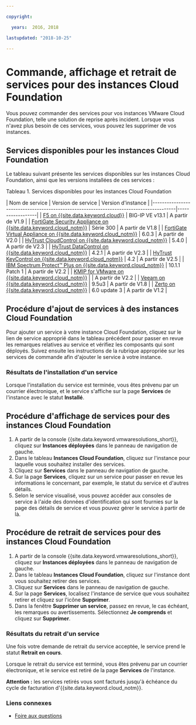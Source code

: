 ```yaml
---

copyright:

  years:  2016, 2018

lastupdated: "2018-10-25"

---
```


# Commande, affichage et retrait de services pour des instances Cloud Foundation

Vous pouvez commander des services pour vos instances VMware Cloud Foundation, telle une solution de reprise après incident. Lorsque vous n'avez plus besoin de ces services, vous pouvez les supprimer de vos instances.

## Services disponibles pour les instances Cloud Foundation

Le tableau suivant présente les services disponibles sur les instances Cloud Foundation, ainsi que les versions installées de ces services :

Tableau 1. Services disponibles pour les instances Cloud Foundation

| Nom de service | Version de service | Version d'instance |
|----------------------------------------------------------------------------------------|------------------|
| [F5 on {{site.data.keyword.cloud}}](../services/f5_considerations.html)                                 | BIG-IP VE v13.1 | A partir de V1.9 |
| [FortiGate Security Appliance on {{site.data.keyword.cloud_notm}}](../services/fsa_considerations.html)       | Série 300 | A partir de V1.8 |
| [FortiGate Virtual Appliance on {{site.data.keyword.cloud_notm}}](../services/fortinetvm_considerations.html) | 6.0.3 | A partir de V2.0 |
| [HyTrust CloudControl on {{site.data.keyword.cloud_notm}}](../services/htcc_considerations.html)              | 5.4.0 | A partir de V2.3 |
| [HyTrust DataControl on {{site.data.keyword.cloud_notm}}](../services/htdc_considerations.html)              | 4.2.1 | A partir de V2.3 |
| [HyTrust KeyControl on {{site.data.keyword.cloud_notm}}](../services/htkc_considerations.html)              | 4.2 | A partir de V2.5 |
| [IBM Spectrum Protect&trade; Plus on {{site.data.keyword.cloud_notm}}](../services/spp_considerations.html)  | 10.1.1 Patch 1 | A partir de V2.2 |
| [KMIP for VMware on {{site.data.keyword.cloud_notm}}](../services/kmip_considerations.html)                  |   | A partir de V2.2 |
| [Veeam on {{site.data.keyword.cloud_notm}}](../services/veeam_considerations.html)                          | 9.5u3 | A partir de V1.8 |
| [Zerto on {{site.data.keyword.cloud_notm}}](../services/addingzertodr.html)                                 | 6.0 update 3 | A partir de V1.2 |

## Procédure d'ajout de services à des instances Cloud Foundation

Pour ajouter un service à votre instance Cloud Foundation, cliquez sur le lien de service approprié dans le tableau précédent pour passer en revue les remarques relatives au service et vérifiez les composants qui sont déployés. Suivez ensuite les instructions de la rubrique appropriée sur les services de commande afin d'ajouter le service à votre instance.

### Résultats de l'installation d'un service

Lorsque l'installation du service est terminée, vous êtes prévenu par un courrier électronique, et le service s'affiche sur la page **Services** de l'instance avec le statut **Installé**.

## Procédure d'affichage de services pour des instances Cloud Foundation

1. A partir de la console {{site.data.keyword.vmwaresolutions_short}}, cliquez sur **Instances déployées** dans le panneau de navigation de gauche.
2. Dans le tableau **Instances Cloud Foundation**, cliquez sur l'instance pour laquelle vous souhaitez installer des services.
3. Cliquez sur **Services** dans le panneau de navigation de gauche.
4. Sur la page **Services**, cliquez sur un service pour passer en revue les informations le concernant, par exemple, le statut du service et d'autres détails.
5. Selon le service visualisé, vous pouvez accéder aux consoles de service à l'aide des données d'identification qui sont fournies sur la page des détails de service et vous pouvez gérer le service à partir de là.

## Procédure de retrait de services pour des instances Cloud Foundation

1. A partir de la console {{site.data.keyword.vmwaresolutions_short}}, cliquez sur **Instances déployées** dans le panneau de navigation de gauche.
2. Dans le tableau **Instances Cloud Foundation**, cliquez sur l'instance dont vous souhaitez retirer des services.
3. Cliquez sur **Services** dans le panneau de navigation de gauche.
4. Sur la page **Services**, localisez l'instance de service que vous souhaitez retirer et cliquez sur l'icône **Supprimer**.
5. Dans la fenêtre **Supprimer un service**, passez en revue, le cas échéant, les remarques ou avertissements. Sélectionnez **Je comprends** et cliquez sur **Supprimer**.

### Résultats du retrait d'un service

Une fois votre demande de retrait du service acceptée, le service prend le statut **Retrait en cours**.

Lorsque le retrait du service est terminé, vous êtes prévenu par un courrier électronique, et le service est retiré de la page **Services** de l'instance.

**Attention :** les services retirés vous sont facturés jusqu'à échéance du cycle de facturation d'{{site.data.keyword.cloud_notm}}.

### Liens connexes

* [Foire aux questions](../vmonic/faq.html)
